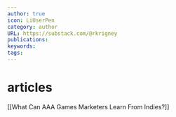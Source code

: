 ```yaml
---
author: true
icon: LiUserPen
category: author
URL: https://substack.com/@rkrigney
publications: 
keywords: 
tags:
---
```


# articles
[[What Can AAA Games Marketers Learn From Indies?]] 


